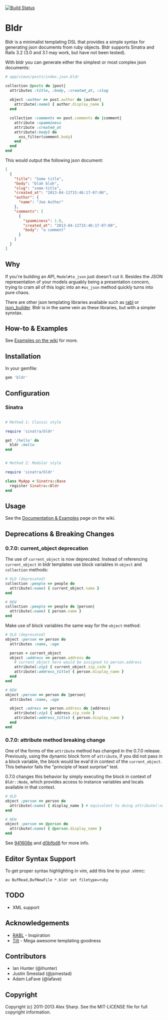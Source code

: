 [![Build Status](https://travis-ci.org/ajsharp/bldr.png)](https://travis-ci.org/ajsharp/bldr)


# Bldr

Bldr is a minimalist templating DSL that provides a simple syntax for generating
json documents from ruby objects. Bldr supports Sinatra and Rails
3.2 (3.0 and 3.1 may work, but have not been tested).

With bldr you can generate either the simplest or most complex json
documents:

```ruby
# app/views/posts/index.json.bldr

collection @posts do |post|
  attributes :title, :body, :created_at, :slug
  
  object :author => post.author do |author|
    attribute(:name) { author.display_name }
  end

  collection :comments => post.comments do |comment|
    attribute :spamminess
    attribute :created_at
    attribute(:body) do
      xss_filter(comment.body)
    end
  end
end
```

This would output the following json document:

```json
[
  {
    "title": "Some title",
    "body": "blah blah",
    "slug": "some-title",
    "created_at": "2013-04-11T15:46:17-07:00",
    "author": {
      "name": "Joe Author"
    },
    "comments": [
      {
        "spamminess": 1.0,
        "created_at": "2013-04-11T15:46:17-07:00",
        "body": "a comment"
      }
    ]
  }
]
```

## Why

If you're building an API, `Model#to_json` just doesn't cut it. Besides the JSON
representation of your models arguably being a presentation concern, trying
to cram all of this logic into an `#as_json` method quickly turns into pure chaos.

There are other json templating libraries available such as
[rabl](https://github.com/nesquena/rabl) or [json_builder](https://github.com/dewski/json_builder).
Bldr is in the same vein as these libraries, but with a simpler synxtax.

## How-to & Examples

See [Examples on the
wiki](https://github.com/ajsharp/bldr/wiki/Documentation-&-Examples)
for more.

## Installation

In your gemfile:

```ruby
gem 'bldr'
```

## Configuration

### Sinatra

```ruby

# Method 1: Classic style

require 'sinatra/bldr'

get '/hello' do
  bldr :hello
end


# Method 2: Modular style

require 'sinatra/bldr'

class MyApp < Sinatra::Base
  register Sinatra::Bldr
end
```

## Usage

See the [Documentation & Examples](https://github.com/ajsharp/bldr/wiki/Documentation-&-Examples) page on the wiki.

## Deprecations & Breaking Changes

### 0.7.0: current_object deprecation

The use of `current_object` is now deprecated. Instead of referencing `current_object` in bldr templates
use block variables in `object` and `collection` methods:

```ruby
# OLD (deprecated)
collection :people => people do
  attribute(:name) { current_object.name }
end

# NEW
collection :people => people do |person|
  attribute(:name) { person.name }
end
```

Make use of block variables the same way for the `object` method:

```ruby
# OLD (deprecated)
object :person => person do
  attributes :name, :age

  person = current_object
  object :address => person.address do
    # current_object here would be assigned to person.address
    attribute(:zip) { current_object.zip_code }
    attribute(:address_title) { person.display_name }
  end
end

# NEW
object :person => person do |person|
  attributes :name, :age

  object :adress => person.address do |address|
    attribute(:zip) { address.zip_code }
    attribute(:address_title) { person.display_name }
  end
end
```

### 0.7.0: attribute method breaking change

One of the forms of the `attribute` method has changed in the 0.7.0 release.
Previously, using the dynamic block form of `attribute`, if you did not pass
in a block variable, the block would be eval'd in context of the `current_object`.
This behavior fails the "principle of least surprise" test.

0.7.0 changes this behavior by simply executing the block in context of `Bldr::Node`, which provides
access to instance variables and locals available in that context.

```ruby
# OLD
object :person => person do
  attribute(:name) { display_name } # equivalent to doing attribute(:name) { |person| person.display_name }
end

# NEW
object :person => @person do
  attribute(:name) { @person.display_name }
end
```

See [941608e](https://github.com/ajsharp/bldr/commit/d0bfbd8) and [d0bfbd8](https://github.com/ajsharp/bldr/commit/d0bfbd8) for more info.

## Editor Syntax Support

To get proper syntax highlighting in vim, add this line to your .vimrc:

```
au BufRead,BufNewFile *.bldr set filetype=ruby
```

## TODO

* XML support

## Acknowledgements

* [RABL](http://github.com/nesquena/rabl) - Inspiration
* [Tilt](https://github.com/rtomayko/tilt) - Mega awesome templating goodness

## Contributors

* Ian Hunter (@ihunter)
* Justin Smestad (@jsmestad)
* Adam LaFave (@lafave)

## Copyright

Copyright (c) 2011-2013 Alex Sharp. See the MIT-LICENSE file for full
copyright information.
